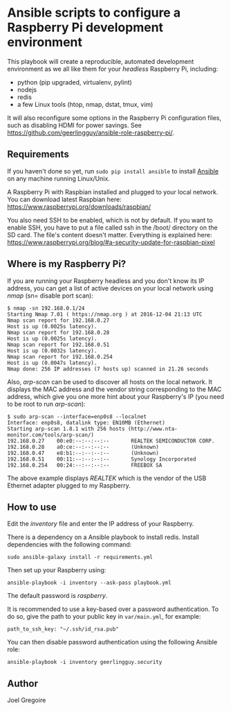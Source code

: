 # Ansible scripts to configure a Raspberry Pi development environment

This playbook will create a reproducible, automated development environment as we all like them for your *headless* Raspberry Pi, including:
- python (pip upgraded, virtualenv, pylint)
- nodejs
- redis
- a few Linux tools (htop, nmap, dstat, tmux, vim)

It will also reconfigure some options in the Raspberry Pi configuration files, such as disabling HDMI for power savings. See https://github.com/geerlingguy/ansible-role-raspberry-pi/.

## Requirements

If you haven't done so yet, run ``sudo pip install ansible`` to install [Ansible](http://ansible.cc) on any machine running Linux/Unix.

A Raspberry Pi with Raspbian installed and plugged to your local network. You can download latest Raspbian here: https://www.raspberrypi.org/downloads/raspbian/

You also need SSH to be enabled, which is not by default. If you want to enable SSH, you have to put a file called ssh in the /boot/ directory on the SD card. The file's content doesn't matter. Everything is explained here: https://www.raspberrypi.org/blog/#a-security-update-for-raspbian-pixel

## Where is my Raspberry Pi?

If you are running your Raspberry headless and you don't know its IP address, you can get a list of active devices on your local network using _nmap_  (sn= disable port scan):

    $ nmap -sn 192.168.0.1/24
    Starting Nmap 7.01 ( https://nmap.org ) at 2016-12-04 21:13 UTC
    Nmap scan report for 192.168.0.27
    Host is up (0.0025s latency).
    Nmap scan report for 192.168.0.28
    Host is up (0.0025s latency).
    Nmap scan report for 192.168.0.51
    Host is up (0.0032s latency).
    Nmap scan report for 192.168.0.254
    Host is up (0.0047s latency).
    Nmap done: 256 IP addresses (7 hosts up) scanned in 21.26 seconds

Also, _arp-scan_ can be used to discover all hosts on the local network. It displays the MAC address and the vendor string corresponding to the MAC address, which give you one more hint about your Raspberry's IP (you need to be root to run _arp-scan_):

    $ sudo arp-scan --interface=enp0s8 --localnet
    Interface: enp0s8, datalink type: EN10MB (Ethernet)
    Starting arp-scan 1.8.1 with 256 hosts (http://www.nta-monitor.com/tools/arp-scan/)
    192.168.0.27    00:e0:--:--:--:--       REALTEK SEMICONDUCTOR CORP.
    192.168.0.28    a0:ce:--:--:--:--       (Unknown)
    192.168.0.47    e8:b1:--:--:--:--       (Unknown)
    192.168.0.51    00:11:--:--:--:--       Synology Incorporated
    192.168.0.254   00:24:--:--:--:--       FREEBOX SA

The above example displays _REALTEK_ which is the vendor of the USB Ethernet adapter plugged to my Raspberry.

## How to use

Edit the _inventory_ file and enter the IP address of your Raspberry. 

There is a dependency on a Ansible playbook to install redis. Install dependencies with the following command:

``sudo ansible-galaxy install -r requirements.yml``

Then set up your Raspberry using:

``ansible-playbook -i inventory --ask-pass playbook.yml``

The default password is _raspberry_.

It is recommended to use a key-based over a password authentication. To do so, give the path to your public key in ``var/main.yml``, for example:

``path_to_ssh_key: "~/.ssh/id_rsa.pub"``

You can then disable password authentication using the following Ansible role:

``ansible-playbook -i inventory geerlingguy.security``

## Author

Joel Gregoire
